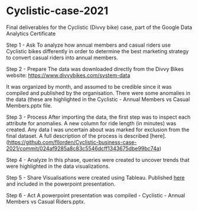 # Cyclistic-case-2021
Final deliverables for the Cyclistic (Divvy bike) case, part of the Google Data Analytics Certificate

Step 1 - Ask
To analyze how annual members and casual riders use Cyclistic bikes differently in order to determine the best marketing strategy to convert casual riders into annual members.

Step 2 - Prepare
The data was downloaded directly from the Divvy Bikes website: https://www.divvybikes.com/system-data

It was organized by month, and assumed to be credible since it was compiled and published by the organisation. There were some anomalies in the data (these are highlighted in the Cyclistic - Annual Members vs Casual Members.pptx file.

Step 3 - Process
After importing the data, the first step was to inspect each attribute for anomalies. A new column for ride length (in minutes) was created. Any data I was uncertain about was marked for exclusion from the final dataset. A full description of the process is described [here].(https://github.com/fllorden/Cyclistic-business-case-2021/commit/024af9285a8c83c5546dcff1343675dbe99bc74a)

Step 4 - Analyze
In this phase, queries were created to uncover trends that were highlighted in the data visualizations.

Step 5 - Share
Visualisations were created using Tableau. Published [here](https://public.tableau.com/views/FedericoLlorden/Sheet1?:language=es-ES&:display_count=n&:origin=viz_share_link) and included in the powerpoint presentation.

Step 6 - Act
A powerpoint presentation was compiled - Cyclistic - Annual Members vs Casual Riders.pptx.
